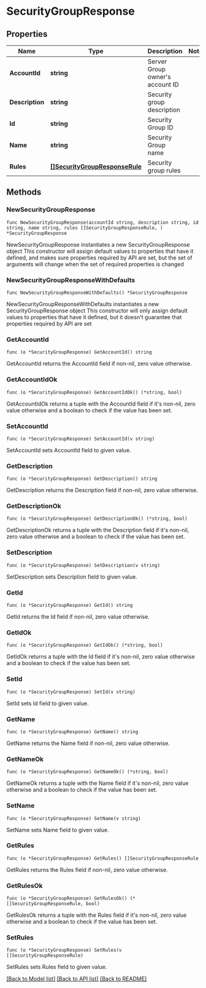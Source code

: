 # SecurityGroupResponse

## Properties

Name | Type | Description | Notes
------------ | ------------- | ------------- | -------------
**AccountId** | **string** | Server Group owner&#39;s account ID | 
**Description** | **string** | Security group description | 
**Id** | **string** | Security Group ID | 
**Name** | **string** | Security Group name | 
**Rules** | [**[]SecurityGroupResponseRule**](SecurityGroupResponseRule.md) | Security group rules | 

## Methods

### NewSecurityGroupResponse

`func NewSecurityGroupResponse(accountId string, description string, id string, name string, rules []SecurityGroupResponseRule, ) *SecurityGroupResponse`

NewSecurityGroupResponse instantiates a new SecurityGroupResponse object
This constructor will assign default values to properties that have it defined,
and makes sure properties required by API are set, but the set of arguments
will change when the set of required properties is changed

### NewSecurityGroupResponseWithDefaults

`func NewSecurityGroupResponseWithDefaults() *SecurityGroupResponse`

NewSecurityGroupResponseWithDefaults instantiates a new SecurityGroupResponse object
This constructor will only assign default values to properties that have it defined,
but it doesn't guarantee that properties required by API are set

### GetAccountId

`func (o *SecurityGroupResponse) GetAccountId() string`

GetAccountId returns the AccountId field if non-nil, zero value otherwise.

### GetAccountIdOk

`func (o *SecurityGroupResponse) GetAccountIdOk() (*string, bool)`

GetAccountIdOk returns a tuple with the AccountId field if it's non-nil, zero value otherwise
and a boolean to check if the value has been set.

### SetAccountId

`func (o *SecurityGroupResponse) SetAccountId(v string)`

SetAccountId sets AccountId field to given value.


### GetDescription

`func (o *SecurityGroupResponse) GetDescription() string`

GetDescription returns the Description field if non-nil, zero value otherwise.

### GetDescriptionOk

`func (o *SecurityGroupResponse) GetDescriptionOk() (*string, bool)`

GetDescriptionOk returns a tuple with the Description field if it's non-nil, zero value otherwise
and a boolean to check if the value has been set.

### SetDescription

`func (o *SecurityGroupResponse) SetDescription(v string)`

SetDescription sets Description field to given value.


### GetId

`func (o *SecurityGroupResponse) GetId() string`

GetId returns the Id field if non-nil, zero value otherwise.

### GetIdOk

`func (o *SecurityGroupResponse) GetIdOk() (*string, bool)`

GetIdOk returns a tuple with the Id field if it's non-nil, zero value otherwise
and a boolean to check if the value has been set.

### SetId

`func (o *SecurityGroupResponse) SetId(v string)`

SetId sets Id field to given value.


### GetName

`func (o *SecurityGroupResponse) GetName() string`

GetName returns the Name field if non-nil, zero value otherwise.

### GetNameOk

`func (o *SecurityGroupResponse) GetNameOk() (*string, bool)`

GetNameOk returns a tuple with the Name field if it's non-nil, zero value otherwise
and a boolean to check if the value has been set.

### SetName

`func (o *SecurityGroupResponse) SetName(v string)`

SetName sets Name field to given value.


### GetRules

`func (o *SecurityGroupResponse) GetRules() []SecurityGroupResponseRule`

GetRules returns the Rules field if non-nil, zero value otherwise.

### GetRulesOk

`func (o *SecurityGroupResponse) GetRulesOk() (*[]SecurityGroupResponseRule, bool)`

GetRulesOk returns a tuple with the Rules field if it's non-nil, zero value otherwise
and a boolean to check if the value has been set.

### SetRules

`func (o *SecurityGroupResponse) SetRules(v []SecurityGroupResponseRule)`

SetRules sets Rules field to given value.



[[Back to Model list]](../README.md#documentation-for-models) [[Back to API list]](../README.md#documentation-for-api-endpoints) [[Back to README]](../README.md)


